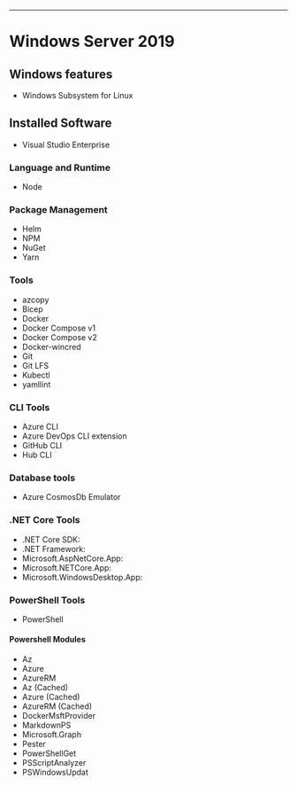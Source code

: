 
***
# Windows Server 2019

## Windows features
- Windows Subsystem for Linux

## Installed Software
- Visual Studio Enterprise

### Language and Runtime
- Node

### Package Management
- Helm
- NPM
- NuGet
- Yarn

### Tools
- azcopy
- Bicep
- Docker
- Docker Compose v1
- Docker Compose v2
- Docker-wincred
- Git
- Git LFS
- Kubectl
- yamllint

### CLI Tools
- Azure CLI
- Azure DevOps CLI extension
- GitHub CLI
- Hub CLI

### Database tools
- Azure CosmosDb Emulator

### .NET Core Tools
- .NET Core SDK:
- .NET Framework:
- Microsoft.AspNetCore.App:
- Microsoft.NETCore.App:
- Microsoft.WindowsDesktop.App:

### PowerShell Tools
- PowerShell

#### Powershell Modules
- Az
- Azure
- AzureRM
- Az (Cached)
- Azure (Cached)
- AzureRM (Cached)
- DockerMsftProvider
- MarkdownPS
- Microsoft.Graph
- Pester
- PowerShellGet
- PSScriptAnalyzer
- PSWindowsUpdat
